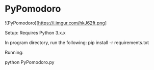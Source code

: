 # PyPomodoro

!(PyPomodoro)[https://i.imgur.com/hkJ62ft.png]

Setup:
Requires Python 3.x.x

In program directory, run the following: 
pip install -r requirements.txt

Running:

python PyPomodoro.py
